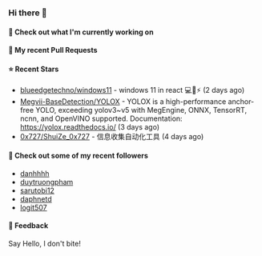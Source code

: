 ### Hi there 👋

#### 👷 Check out what I'm currently working on

#### 🔨 My recent Pull Requests


#### ⭐ Recent Stars

- [blueedgetechno/windows11](https://github.com/blueedgetechno/windows11) - windows 11 in react 💻🌈⚡ (2 days ago)
- [Megvii-BaseDetection/YOLOX](https://github.com/Megvii-BaseDetection/YOLOX) - YOLOX is a high-performance anchor-free YOLO, exceeding yolov3~v5 with MegEngine, ONNX, TensorRT, ncnn, and OpenVINO supported. Documentation: https://yolox.readthedocs.io/ (3 days ago)
- [0x727/ShuiZe_0x727](https://github.com/0x727/ShuiZe_0x727) - 信息收集自动化工具 (4 days ago)

#### 👯 Check out some of my recent followers

- [danhhhh](https://github.com/danhhhh)
- [duytruongpham](https://github.com/duytruongpham)
- [sarutobi12](https://github.com/sarutobi12)
- [daphnetd](https://github.com/daphnetd)
- [logit507](https://github.com/logit507)

#### 💬 Feedback

Say Hello, I don't bite!